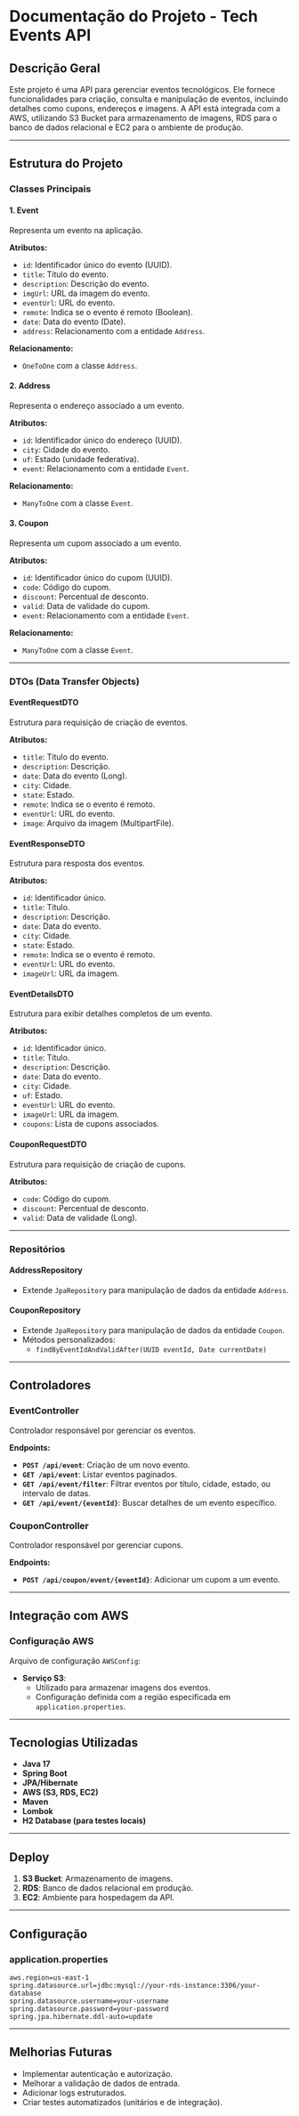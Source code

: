 # Documentação do Projeto - Tech Events API

## Descrição Geral
Este projeto é uma API para gerenciar eventos tecnológicos. Ele fornece funcionalidades para criação, consulta e manipulação de eventos, incluindo detalhes como cupons, endereços e imagens. A API está integrada com a AWS, utilizando S3 Bucket para armazenamento de imagens, RDS para o banco de dados relacional e EC2 para o ambiente de produção.

---

## Estrutura do Projeto

### Classes Principais

#### 1. **Event**
Representa um evento na aplicação.

**Atributos:**
- `id`: Identificador único do evento (UUID).
- `title`: Título do evento.
- `description`: Descrição do evento.
- `imgUrl`: URL da imagem do evento.
- `eventUrl`: URL do evento.
- `remote`: Indica se o evento é remoto (Boolean).
- `date`: Data do evento (Date).
- `address`: Relacionamento com a entidade `Address`.

**Relacionamento:**
- `OneToOne` com a classe `Address`.

#### 2. **Address**
Representa o endereço associado a um evento.

**Atributos:**
- `id`: Identificador único do endereço (UUID).
- `city`: Cidade do evento.
- `uf`: Estado (unidade federativa).
- `event`: Relacionamento com a entidade `Event`.

**Relacionamento:**
- `ManyToOne` com a classe `Event`.

#### 3. **Coupon**
Representa um cupom associado a um evento.

**Atributos:**
- `id`: Identificador único do cupom (UUID).
- `code`: Código do cupom.
- `discount`: Percentual de desconto.
- `valid`: Data de validade do cupom.
- `event`: Relacionamento com a entidade `Event`.

**Relacionamento:**
- `ManyToOne` com a classe `Event`.

---

### DTOs (Data Transfer Objects)

#### **EventRequestDTO**
Estrutura para requisição de criação de eventos.

**Atributos:**
- `title`: Título do evento.
- `description`: Descrição.
- `date`: Data do evento (Long).
- `city`: Cidade.
- `state`: Estado.
- `remote`: Indica se o evento é remoto.
- `eventUrl`: URL do evento.
- `image`: Arquivo da imagem (MultipartFile).

#### **EventResponseDTO**
Estrutura para resposta dos eventos.

**Atributos:**
- `id`: Identificador único.
- `title`: Título.
- `description`: Descrição.
- `date`: Data do evento.
- `city`: Cidade.
- `state`: Estado.
- `remote`: Indica se o evento é remoto.
- `eventUrl`: URL do evento.
- `imageUrl`: URL da imagem.

#### **EventDetailsDTO**
Estrutura para exibir detalhes completos de um evento.

**Atributos:**
- `id`: Identificador único.
- `title`: Título.
- `description`: Descrição.
- `date`: Data do evento.
- `city`: Cidade.
- `uf`: Estado.
- `eventUrl`: URL do evento.
- `imageUrl`: URL da imagem.
- `coupons`: Lista de cupons associados.

#### **CouponRequestDTO**
Estrutura para requisição de criação de cupons.

**Atributos:**
- `code`: Código do cupom.
- `discount`: Percentual de desconto.
- `valid`: Data de validade (Long).

---

### Repositórios

#### **AddressRepository**
- Extende `JpaRepository` para manipulação de dados da entidade `Address`.

#### **CouponRepository**
- Extende `JpaRepository` para manipulação de dados da entidade `Coupon`.
- Métodos personalizados:
  - `findByEventIdAndValidAfter(UUID eventId, Date currentDate)`

---

## Controladores

### **EventController**
Controlador responsável por gerenciar os eventos.

**Endpoints:**
- **`POST /api/event`**: Criação de um novo evento.
- **`GET /api/event`**: Listar eventos paginados.
- **`GET /api/event/filter`**: Filtrar eventos por título, cidade, estado, ou intervalo de datas.
- **`GET /api/event/{eventId}`**: Buscar detalhes de um evento específico.

### **CouponController**
Controlador responsável por gerenciar cupons.

**Endpoints:**
- **`POST /api/coupon/event/{eventId}`**: Adicionar um cupom a um evento.

---

## Integração com AWS

### Configuração AWS
Arquivo de configuração `AWSConfig`:

- **Serviço S3**:
  - Utilizado para armazenar imagens dos eventos.
  - Configuração definida com a região especificada em `application.properties`.

---

## Tecnologias Utilizadas
- **Java 17**
- **Spring Boot**
- **JPA/Hibernate**
- **AWS (S3, RDS, EC2)**
- **Maven**
- **Lombok**
- **H2 Database (para testes locais)**

---

## Deploy

1. **S3 Bucket**: Armazenamento de imagens.
2. **RDS**: Banco de dados relacional em produção.
3. **EC2**: Ambiente para hospedagem da API.

---

## Configuração

### application.properties
```properties
aws.region=us-east-1
spring.datasource.url=jdbc:mysql://your-rds-instance:3306/your-database
spring.datasource.username=your-username
spring.datasource.password=your-password
spring.jpa.hibernate.ddl-auto=update
```

---

## Melhorias Futuras
- Implementar autenticação e autorização.
- Melhorar a validação de dados de entrada.
- Adicionar logs estruturados.
- Criar testes automatizados (unitários e de integração).
